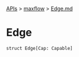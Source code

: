 [APIs](../index.md) > [maxflow](./index.md) > [Edge.md]()

# Edge

```
struct Edge[Cap: Capable]
```
